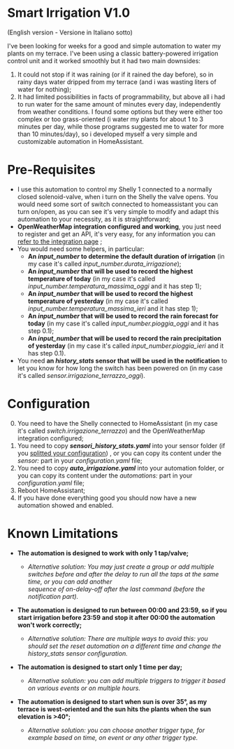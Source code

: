 # Smart Irrigation V1.0
(English version - Versione in Italiano sotto)

I've been looking for weeks for a good and simple automation to water my plants on my terrace. I've been using a classic battery-powered irrigation control unit and it worked smoothly but it had two main downsides: 
1) It could not stop if it was raining (or if it rained the day before), so in rainy days water dripped from my terrace (and i was wasting liters of water for nothing);
2) It had limited possibilities in facts of programmability, but above all i had to run water for the same amount of minutes every day, independently from weather conditions.
I found some options but they were either too complex or too grass-oriented (i water my plants for about 1 to 3 minutes per day, while those programs suggested me to water for more than 10 minutes/day), so i developed myself a very simple and customizable automation in HomeAssistant.

# Pre-Requisites
- I use this automation to control my Shelly 1 connected to a normally closed solenoid-valve, when i turn on the Shelly the valve opens. You would need some sort of switch connected to homeassistant you can turn on/open, as you can see it's very simple to modify and adapt this automation to your necessity, as it is straightforward;
- **OpenWeatherMap integration configured and working**, you just need to register and get an API, it's very easy, for any information you can [refer to the integration page](https://www.home-assistant.io/integrations/openweathermap/) ;
- You would need some helpers, in particular:
  - **An _input_number_ to determine the default duration of irrigation** (in my case it's called _input_number.durata_irrigazione_);
  - **An _input_number_ that will be used to record the highest temperature of today** (in my case it's called _input_number.temperatura_massima_oggi_ and it has step 1);
  - **An _input_number_ that will be used to record the highest temperature of yesterday** (in my case it's called _input_number.temperatura_massima_ieri_ and it has step 1);
  - **An _input_number_ that will be used to record the rain forecast for today** (in my case it's called _input_number.pioggia_oggi_ and it has step 0.1);
  - **An _input_number_ that will be used to record the rain precipitation of yesterday** (in my case it's called _input_number.pioggia_ieri_ and it has step 0.1).
- You need **an _history_stats_ sensor that will be used in the notification** to let you know for how long the switch has been powered on (in my case it's called _sensor.irrigazione_terrazzo_oggi_).

# Configuration
0) You need to have the Shelly connected to HomeAssistant (in my case it's called _switch.irrigazione_terrazzo_) and the OpenWeatherMap integration configured;
1) You need to copy _**sensori_history_stats.yaml**_ into your sensor folder (if you [splitted your configuration](https://www.home-assistant.io/docs/configuration/splitting_configuration/)) , or you can copy its content under the _sensor:_ part in your _configuration.yaml_ file;
2) You need to copy _**auto_irrigazione.yaml**_ into your automation folder, or you can copy its content under the _automations:_ part in your _configuration.yaml_ file;
3) Reboot HomeAssistant;
4) If you have done everything good you should now have a new automation showed and enabled.

# Known Limitations
- **The automation is designed to work with only 1 tap/valve;**
    - *Alternative solution: You may just create a group or add multiple switches before and after the delay to run all the taps at the same time, or you can add another   
    sequence of on-delay-off after the last command (before the notification part).*
    
- **The automation is designed to run between 00:00 and 23:59, so if you start irrigation before 23:59 and stop it after 00:00 the automation won't work correctly;**        
    - *Alternative solution: There are multiple ways to avoid this: you should set the reset automation on a different time and change the _history_stats_ sensor configuration.*    
    
- **The automation is designed to start only 1 time per day;**    
    - *Alternative solution: you can add multiple triggers to trigger it based on various events or on multiple hours.*  
    
- **The automation is designed to start when sun is over 35°, as my terrace is west-oriented and the sun hits the plants when the sun elevation is >40°;**    
    - *Alternative solution: you can choose another trigger type, for example based on time, on event or any other trigger type.*

